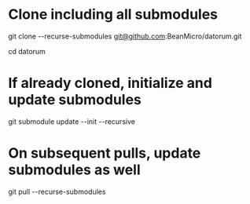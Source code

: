 # Clone including all submodules
git clone --recurse-submodules git@github.com:BeanMicro/datorum.git

cd datorum

# If already cloned, initialize and update submodules
git submodule update --init --recursive

# On subsequent pulls, update submodules as well
git pull --recurse-submodules